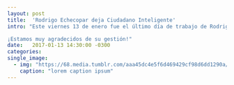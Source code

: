 ```yaml
---
layout: post
title:  'Rodrigo Echecopar deja Ciudadano Inteligente'
intro: "Este viernes 13 de enero fue el último día de trabajo de Rodrigo Echecopar, hasta hoy subdirector de la Fundación. Él nos acompañó por más de un año, tiempo en el que imprimió fuerza a nuestros objetivos de abrir la gestión pública, democratizar las reglas del juego y empoderar a la ciudadanía.

¡Estamos muy agradecidos de su gestión!"
date:   2017-01-13 14:30:00 -0300
categories: 
single_image:
  - img: "https://68.media.tumblr.com/aaa45dc4e5f6d469429cf98d6dd1290a/tumblr_inline_ojqhljq8u11uz8ttg_500.jpg"
    caption: "lorem caption ipsum"
---
```

